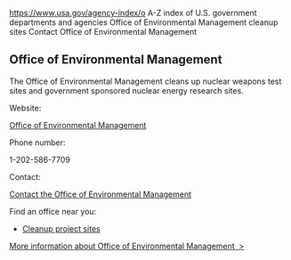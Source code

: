 

https://www.usa.gov/agency-index/o
A-Z index of U.S. government departments and agencies
Office of Environmental Management cleanup sites
Contact Office of Environmental Management

Office of Environmental Management
----------------------------------

The Office of Environmental Management cleans up nuclear weapons test sites and government sponsored nuclear energy research sites.

Website:

[Office of Environmental Management](https://www.energy.gov/em/office-environmental-management)

Phone number:

1-202-586-7709

Contact:

[Contact the Office of Environmental Management](https://www.energy.gov/em/contact-em)

Find an office near you:

* [Cleanup project sites](https://www.energy.gov/em/mission/cleanup-sites)

[More information about Office of Environmental Management  >](https://www.usa.gov/agencies/office-of-environmental-management)
